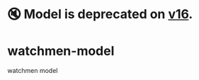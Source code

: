 # 🔇 **Model is deprecated on [v16](https://github.com/Indexical-Metrics-Measure-Advisory/watchmen).**

# watchmen-model
watchmen model
